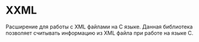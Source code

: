 # XXML
Расширение для работы с XML файлами на С языке.
Данная библиотека позволяет считывать информацию из XML файла при работе на языке С.
